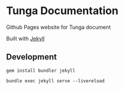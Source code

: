 # Tunga Documentation

Github Pages website for Tunga document

Built with [Jekyll](https://jekyllrb.com/)

## Development
```
gem install bundler jekyll

bundle exec jekyll serve --livereload
```